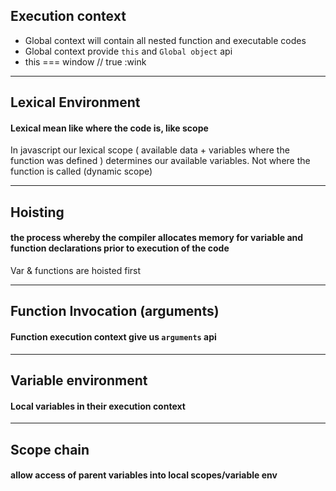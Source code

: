 ## Execution context
- Global context will contain all nested function and executable codes
- Global context provide `this` and `Global object` api
- this === window // true :wink


---

## Lexical Environment
#### Lexical mean like where the code is, like scope

In javascript our lexical scope ( available data + variables where the function was defined ) determines 
our available variables. Not where the function is called (dynamic scope)

---

## Hoisting
#### the process whereby the compiler allocates memory for variable and function declarations prior to execution of the code

Var & functions are hoisted first

---

## Function Invocation (arguments)
#### Function execution context give us `arguments` api

---

## Variable environment
#### Local variables in their execution context

---

## Scope chain
#### allow access of parent variables into local scopes/variable env